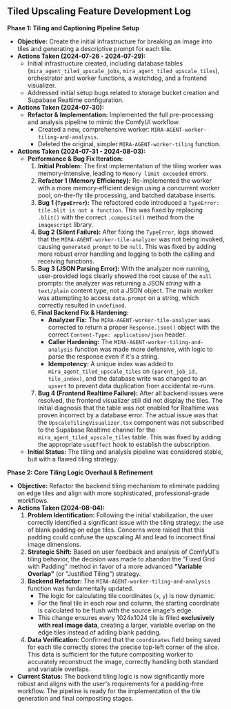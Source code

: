 ## Tiled Upscaling Feature Development Log

**Phase 1: Tiling and Captioning Pipeline Setup**

*   **Objective:** Create the initial infrastructure for breaking an image into tiles and generating a descriptive prompt for each tile.
*   **Actions Taken (2024-07-26 - 2024-07-29):**
    *   Initial infrastructure created, including database tables (`mira_agent_tiled_upscale_jobs`, `mira_agent_tiled_upscale_tiles`), orchestrator and worker functions, a watchdog, and a frontend visualizer.
    *   Addressed initial setup bugs related to storage bucket creation and Supabase Realtime configuration.
*   **Actions Taken (2024-07-30):**
    *   **Refactor & Implementation:** Implemented the full pre-processing and analysis pipeline to mimic the ComfyUI workflow.
        *   Created a new, comprehensive worker: `MIRA-AGENT-worker-tiling-and-analysis`.
        *   Deleted the original, simpler `MIRA-AGENT-worker-tiling` function.
*   **Actions Taken (2024-07-31 - 2024-08-03):**
    *   **Performance & Bug Fix Iteration:**
        1.  **Initial Problem:** The first implementation of the tiling worker was memory-intensive, leading to `Memory limit exceeded` errors.
        2.  **Refactor 1 (Memory Efficiency):** Re-implemented the worker with a more memory-efficient design using a concurrent worker pool, on-the-fly tile processing, and batched database inserts.
        3.  **Bug 1 (`TypeError`):** The refactored code introduced a `TypeError: tile.blit is not a function`. This was fixed by replacing `.blit()` with the correct `.composite()` method from the `imagescript` library.
        4.  **Bug 2 (Silent Failure):** After fixing the `TypeError`, logs showed that the `MIRA-AGENT-worker-tile-analyzer` was not being invoked, causing `generated_prompt` to be `null`. This was fixed by adding more robust error handling and logging to both the calling and receiving functions.
        5.  **Bug 3 (JSON Parsing Error):** With the analyzer now running, user-provided logs clearly showed the root cause of the `null` prompts: the analyzer was returning a JSON *string* with a `text/plain` content type, not a JSON object. The main worker was attempting to access `data.prompt` on a string, which correctly resulted in `undefined`.
        6.  **Final Backend Fix & Hardening:**
            *   **Analyzer Fix:** The `MIRA-AGENT-worker-tile-analyzer` was corrected to return a proper `Response.json()` object with the correct `Content-Type: application/json` header.
            *   **Caller Hardening:** The `MIRA-AGENT-worker-tiling-and-analysis` function was made more defensive, with logic to parse the response even if it's a string.
            *   **Idempotency:** A unique index was added to `mira_agent_tiled_upscale_tiles` on `(parent_job_id, tile_index)`, and the database write was changed to an `upsert` to prevent data duplication from accidental re-runs.
        7.  **Bug 4 (Frontend Realtime Failure):** After all backend issues were resolved, the frontend visualizer still did not display the tiles. The initial diagnosis that the table was not enabled for Realtime was proven incorrect by a database error. The actual issue was that the `UpscaleTilingVisualizer.tsx` component was not subscribed to the Supabase Realtime channel for the `mira_agent_tiled_upscale_tiles` table. This was fixed by adding the appropriate `useEffect` hook to establish the subscription.
    *   **Initial Status:** The tiling and analysis pipeline was considered stable, but with a flawed tiling strategy.

**Phase 2: Core Tiling Logic Overhaul & Refinement**

*   **Objective:** Refactor the backend tiling mechanism to eliminate padding on edge tiles and align with more sophisticated, professional-grade workflows.
*   **Actions Taken (2024-08-04):**
    1.  **Problem Identification:** Following the initial stabilization, the user correctly identified a significant issue with the tiling strategy: the use of blank padding on edge tiles. Concerns were raised that this padding could confuse the upscaling AI and lead to incorrect final image dimensions.
    2.  **Strategic Shift:** Based on user feedback and analysis of ComfyUI's tiling behavior, the decision was made to abandon the "Fixed Grid with Padding" method in favor of a more advanced **"Variable Overlap"** (or "Justified Tiling") strategy.
    3.  **Backend Refactor:** The `MIRA-AGENT-worker-tiling-and-analysis` function was fundamentally updated.
        *   The logic for calculating tile coordinates (`x`, `y`) is now dynamic.
        *   For the final tile in each row and column, the starting coordinate is calculated to be flush with the source image's edge.
        *   This change ensures every 1024x1024 tile is filled **exclusively with real image data**, creating a larger, variable overlap on the edge tiles instead of adding blank padding.
    4.  **Data Verification:** Confirmed that the `coordinates` field being saved for each tile correctly stores the precise top-left corner of the slice. This data is sufficient for the future compositing worker to accurately reconstruct the image, correctly handling both standard and variable overlaps.
*   **Current Status:** The backend tiling logic is now significantly more robust and aligns with the user's requirements for a padding-free workflow. The pipeline is ready for the implementation of the tile generation and final compositing stages.